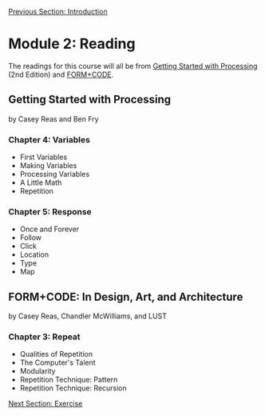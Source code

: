 [Previous Section: Introduction](README.md)

# Module 2: Reading

The readings for this course will all be from [Getting Started with Processing](https://www.oreilly.com/library/view/make-getting-started/9781457187070/) (2nd Edition) and [FORM+CODE](http://formandcode.com/).

## Getting Started with Processing

by Casey Reas and Ben Fry

### Chapter 4: Variables

- First Variables
- Making Variables
- Processing Variables
- A Little Math
- Repetition

### Chapter 5: Response

- Once and Forever
- Follow
- Click
- Location
- Type
- Map

## FORM+CODE: In Design, Art, and Architecture

by Casey Reas, Chandler McWilliams, and LUST

### Chapter 3: Repeat

- Qualities of Repetition
-  The Computer's Talent
- Modularity
- Repetition Technique: Pattern
- Repetition Technique: Recursion

[Next Section: Exercise](2_EXERCISE.md)

